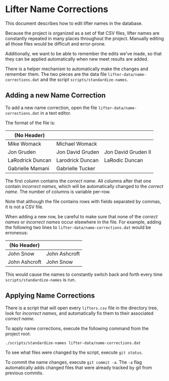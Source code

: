 # Lifter Name Corrections

This document describes how to edit lifter names in the database.

Because the project is organized as a set of flat CSV files, lifter names are constantly repeated in many places throughout the project. Manually editing all those files would be difficult and error-prone.

Additionally, we want to be able to remember the edits we've made, so that they can be applied automatically when new meet results are added.

There is a helper mechanism to automatically make the changes and remember them. The two pieces are the data file `lifter-data/name-corrections.dat` and the script `scripts/standardize-names`.

## Adding a new Name Correction

To add a new name correction, open the file `lifter-data/name-corrections.dat` in a text editor.

The format of the file is:

| (No Header)      |                  |                     |
|------------------|------------------|---------------------|
| Mike Womack      | Michael Womack   |                     |
| Jon Gruden       | Jon David Gruden | Jon David Gruden II |
| LaRodrick Duncan | Larodrick Duncan | LaRodic Duncan      |
| Gabrielle Mamani | Gabrielle Tucker |                     |

The first column contains the *correct name*. All columns after that one contain *incorrect names*, which will be automatically changed to the *correct name*. The number of columns is variable per-row.

Note that although the file contains rows with fields separated by commas, it is not a CSV file.

When adding a new row, be careful to make sure that none of the *correct names* or *incorrect names* occur elsewhere in the file. For example, adding the following two lines to `lifter-data/name-corrections.dat` would be erroneous:

| (No Header)   |               |
|---------------|---------------|
| John Snow     | John Ashcroft |
| John Ashcroft | John Snow     |

This would cause the names to constantly switch back and forth every time `scripts/standardize-names` is run.

## Applying Name Corrections

There is a script that will open every `lifters.csv` file in the directory tree, look for *incorrect names*, and automatically fix them to their associated *correct name*.

To apply name corrections, execute the following command from the project root:

`./scripts/standardize-names lifter-data/name-corrections.dat`

To see what files were changed by the script, execute `git status`.

To commit the name changes, execute `git commit -a`. The `-a` flag automatically adds changed files that were already tracked by git from previous commits.
